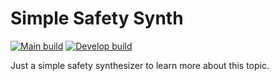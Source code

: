 # Simple Safety Synth

[![Main build](https://github.com/FilippoFantinato/simple-safety-synth/actions/workflows/build.yml/badge.svg?branch=main)](https://github.com/FilippoFantinato/simple-safety-synth/actions/workflows/build-main.yml)
[![Develop build](https://github.com/FilippoFantinato/simple-safety-synth/actions/workflows/build.yml/badge.svg?branch=develop)](https://github.com/FilippoFantinato/simple-safety-synth/actions/workflows/build-develop.yml)

Just a simple safety synthesizer to learn more about this topic.
